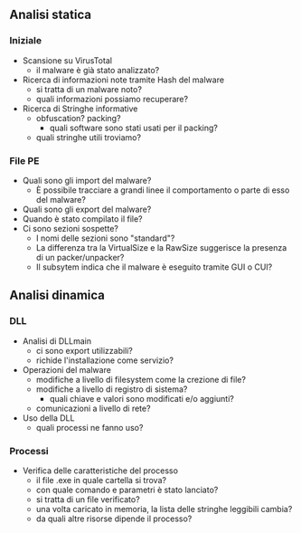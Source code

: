 ## Analisi statica

### Iniziale

- Scansione su VirusTotal
    - il malware è già stato analizzato?
- Ricerca di informazioni note tramite Hash del malware
    - si tratta di un malware noto?
    - quali informazioni possiamo recuperare?
- Ricerca di Stringhe informative
    - obfuscation? packing?
        - quali software sono stati usati per il packing?
    - quali stringhe utili troviamo?

### File PE

- Quali sono gli import del malware?
    - È possibile tracciare a grandi linee il comportamento o parte di esso del malware?
- Quali sono gli export del malware?
- Quando è stato compilato il file?
- Ci sono sezioni sospette?
    - I nomi delle sezioni sono "standard"?
    - La differenza tra la VirtualSize e la RawSize suggerisce la presenza di un packer/unpacker?
    - Il subsytem indica che il malware è eseguito tramite GUI o CUI?

## Analisi dinamica

### DLL

- Analisi di DLLmain
    - ci sono export utilizzabili?
    - richide l'installazione come servizio?
- Operazioni del malware
    - modifiche a livello di filesystem come la crezione di file?
    - modifiche a livello di registro di sistema?
        - quali chiave e valori sono modificati e/o aggiunti?
    - comunicazioni a livello di rete?
- Uso della DLL
    - quali processi ne fanno uso?

### Processi

- Verifica delle caratteristiche del processo
    - il file .exe in quale cartella si trova?
    - con quale comando e parametri è stato lanciato?
    - si tratta di un file verificato?
    - una volta caricato in memoria, la lista delle stringhe leggibili cambia?
    - da quali altre risorse dipende il processo?

